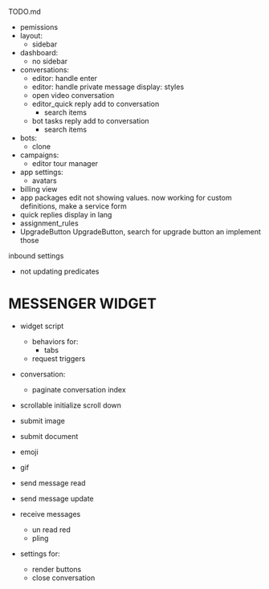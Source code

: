 TODO.md
+ pemissions
+ layout:
  + sidebar
+ dashboard:
  + no sidebar
+ conversations:
  + editor: handle enter
  + editor: handle private message display: styles
  + open video conversation
  + editor_quick reply add to conversation
    + search items
  + bot tasks reply add to conversation
    + search items
+ bots:
  + clone
+ campaigns:
  + editor tour manager
+ app settings:
  + avatars
+ billing view
+ app packages edit not showing values. now working for custom definitions, make a service form
+ quick replies display in lang
+ assignment_rules
+ UpgradeButton UpgradeButton, search for upgrade button an implement those

inbound settings
  + not updating predicates


# MESSENGER WIDGET

+ widget script
  + behaviors for:
    + tabs
  + request triggers

+ conversation: 
  + paginate conversation index
+ scrollable initialize scroll down
+ submit image
+ submit document
+ emoji
+ gif
+ send message read
+ send message update
+ receive messages
  + un read red
  + pling

+ settings for:
  + render buttons
  + close conversation

